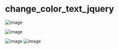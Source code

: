 # change_color_text_jquery
![image](https://user-images.githubusercontent.com/114800813/219428087-21c13870-cc6d-4f88-92d2-ee29d02fff1a.png)

![image](https://user-images.githubusercontent.com/114800813/219428103-adb69f4f-fb43-48d0-9482-1feaf32a89e5.png)

![image](https://user-images.githubusercontent.com/114800813/219428126-e153a705-b3be-4a23-8ffe-7a1191945e81.png)
![image](https://user-images.githubusercontent.com/114800813/219428143-82e51bf8-c011-43df-a2f8-b70ffb496957.png)

